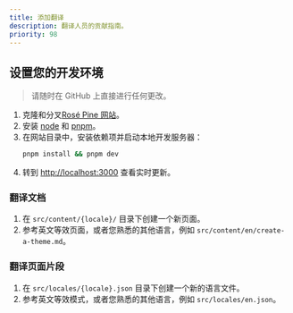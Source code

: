 ```yaml
---
title: 添加翻译
description: 翻译人员的贡献指南。
priority: 98
---
```


## 设置您的开发环境

> 请随时在 GitHub 上直接进行任何更改。

1. 克隆和分叉[Rosé Pine 网站](https://github.com/rose-pine/rose-pine-site)。
2. 安装 [node](https://nodejs.org) 和 [pnpm](https://pnpm.io/installation)。
3. 在网站目录中，安装依赖项并启动本地开发服务器：
   ```sh
   pnpm install && pnpm dev
   ```
4. 转到 [http://localhost:3000](http://localhost:3000) 查看实时更新。

### 翻译文档

1. 在 `src/content/{locale}/` 目录下创建一个新页面。
2. 参考英文等效页面，或者您熟悉的其他语言，例如 `src/content/en/create-a-theme.md`。

### 翻译页面片段

1. 在 `src/locales/{locale}.json` 目录下创建一个新的语言文件。
2. 参考英文等效模式，或者您熟悉的其他语言，例如 `src/locales/en.json`。
